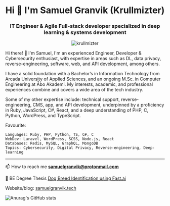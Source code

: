 <h1 align="center">Hi 👋 I'm Samuel Granvik (Krullmizter)</h1>
<h3 align="center">IT Engineer & Agile Full-stack developer specialized in deep learning & systems development </h3>
<p align="center"> <img src="https://komarev.com/ghpvc/?username=krullmizter&label=Profile%20views&color=0e75b6&style=flat" alt="krullmizter" /> </p>

<p>
Hi there! 👋 I'm Samuel, I'm an experienced Engineer, Developer & Cybersecurity enthusiast, with expertise in areas such as DL, data privacy, reverse-engineering, software, web, and API development, among others.

I have a solid foundation with a Bachelor’s in Information Technology from Arcada University of Applied Sciences, and an ongoing M.Sc. in Computer Engineering at Åbo Akademi. My interests, academic, and professional experiences combine and covers a wide area of the tech industry.

Some of my other expertise include: technical support, reverse-engineering, CMS, app, and API development, underpinned by a proficiency in Ruby, JavaScript, C#, React, and a deep understanding of PHP, C, Python, WordPress, and TypeScript.

Favourite:

    Languages: Ruby, PHP, Python, TS, C#, C
    WebDev: Laravel, WordPress, SCSS, Node.js, React
    Databases: Redis, MySQL, GraphQL, MongoDB
    Topics: Cybersecurity, Digital Privacy, Reverse-engineering, Deep-learning
</p>

---

📫 How to reach me **samuelgranvik@protonmail.com**

📖 BE Degree Thesis [Dog Breed Identification using Fast.ai](https://www.theseus.fi/handle/10024/799064)

Website/blog: [samuelgranvik.tech](https://www.samuelgranvik.tech/)

![Anurag's GitHub stats](https://github-readme-stats.vercel.app/api?username=krullmizter&theme=cobalt2&show_icons=true)

